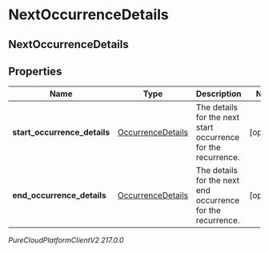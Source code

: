 # NextOccurrenceDetails

## NextOccurrenceDetails

## Properties

|Name | Type | Description | Notes|
|------------ | ------------- | ------------- | -------------|
| **start_occurrence_details** | [OccurrenceDetails](OccurrenceDetails) | The details for the next start occurrence for the recurrence. | [optional] |
| **end_occurrence_details** | [OccurrenceDetails](OccurrenceDetails) | The details for the next end occurrence for the recurrence. | [optional] |



_PureCloudPlatformClientV2 217.0.0_
